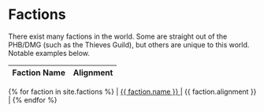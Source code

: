 # Factions

There exist many factions in the world.  Some are straight out of the PHB/DMG (such as the Thieves Guild), but others are unique to this world.  Notable examples below.

| Faction Name | Alignment |
|---|---|
{% for faction in site.factions %}
| <a href="{{ faction.url }}"> {{ faction.name }} </a> | {{ faction.alignment }} |
{% endfor %}
